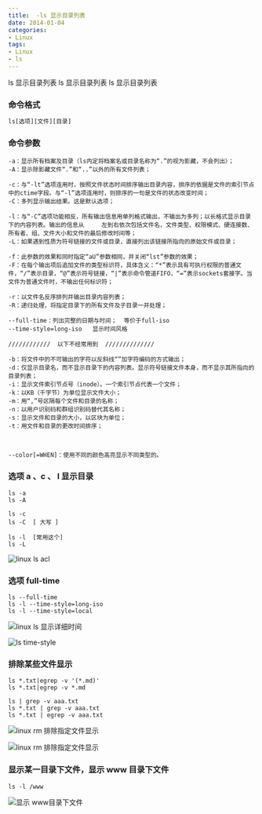 ```yaml
---
title:  -ls 显示目录列表 
date: 2014-01-04 
categories: 
- Linux
tags:
- Linux
- ls
---
```

ls 显示目录列表 
ls 显示目录列表 
ls 显示目录列表 

<!-- more -->

### 命令格式

``` php
ls[选项][文件][目录]
```

### 命令参数

```
-a：显示所有档案及目录（ls内定将档案名或目录名称为“.”的视为影藏，不会列出）；
-A：显示除影藏文件“.”和“..”以外的所有文件列表；

-c：与“-lt”选项连用时，按照文件状态时间排序输出目录内容，排序的依据是文件的索引节点中的ctime字段。与“-l”选项连用时，则排序的一句是文件的状态改变时间；
-C：多列显示输出结果。这是默认选项；

-l：与“-C”选项功能相反，所有输出信息用单列格式输出，不输出为多列；以长格式显示目录下的内容列表。输出的信息从     左到右依次包括文件名，文件类型、权限模式、硬连接数、所有者、组、文件大小和文件的最后修改时间等；
-L：如果遇到性质为符号链接的文件或目录，直接列出该链接所指向的原始文件或目录；

-f：此参数的效果和同时指定“aU”参数相同，并关闭“lst”参数的效果；
-F：在每个输出项后追加文件的类型标识符，具体含义：“*”表示具有可执行权限的普通文件，“/”表示目录，“@”表示符号链接，“|”表示命令管道FIFO，“=”表示sockets套接字。当文件为普通文件时，不输出任何标识符；

-r：以文件名反序排列并输出目录内容列表；
-R：递归处理，将指定目录下的所有文件及子目录一并处理；

--full-time：列出完整的日期与时间；  等价于full-iso
--time-style=long-iso   显示时间风格

////////////  以下不经常用到  //////////////

-b：将文件中的不可输出的字符以反斜线“”加字符编码的方式输出；
-d：仅显示目录名，而不显示目录下的内容列表。显示符号链接文件本身，而不显示其所指向的目录列表；
-i：显示文件索引节点号（inode）。一个索引节点代表一个文件；
-k：以KB（千字节）为单位显示文件大小；
-m：用“,”号区隔每个文件和目录的名称；
-n：以用户识别码和群组识别码替代其名称；
-s：显示文件和目录的大小，以区块为单位；
-t：用文件和目录的更改时间排序；



--color[=WHEN]：使用不同的颜色高亮显示不同类型的。
```

### 选项  a  、c 、 l  显示目录

```shell
ls -a
ls -A

ls -c
ls -C  [ 大写 ]

ls -l  [常用这个]
ls -L
```

![linux ls acl](/img/ubuntu/linux_command/linux_ls/ls_acl.png "linux ls acl")

### 选项  full-time 

```shell
ls --full-time
ls -l --time-style=long-iso
ls -l --time-style=local
```

![linux ls 显示详细时间](/img/ubuntu/linux_command/linux_ls/ls_full-time.png "linux ls full-time")

![ls time-style](/img/ubuntu/linux_command/linux_ls/time_style.png "ls time-style")

### 排除某些文件显示

```shell
ls *.txt|egrep -v '(*.md)'
ls *.txt|egrep -v *.md

ls | grep -v aaa.txt
ls *.txt | grep -v aaa.txt
ls *.txt | egrep -v aaa.txt
```

![linux rm 排除指定文件显示](/img/ubuntu/linux_command/linux_ls/ls_other_01.png "linux ls 排除指定文件显示")

![linux rm 排除指定文件显示](/img/ubuntu/linux_command/linux_ls/ls_other_02.png "linux ls 排除指定文件显示")

### 显示某一目录下文件，显示  www 目录下文件

```
ls -l /www
```

![显示 www目录下文件](/img/ubuntu/linux_command/linux_ls/ls_other_03.png "显示 www目录下文件")
































